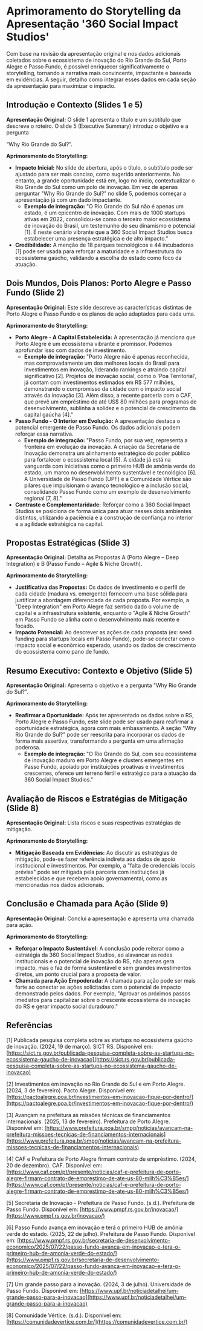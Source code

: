 # Aprimoramento do Storytelling da Apresentação '360 Social Impact Studios'

Com base na revisão da apresentação original e nos dados adicionais coletados sobre o ecossistema de inovação do Rio Grande do Sul, Porto Alegre e Passo Fundo, é possível enriquecer significativamente o storytelling, tornando a narrativa mais convincente, impactante e baseada em evidências. A seguir, detalho como integrar esses dados em cada seção da apresentação para maximizar o impacto.

## Introdução e Contexto (Slides 1 e 5)

**Apresentação Original:** O slide 1 apresenta o título e um subtítulo que descreve o roteiro. O slide 5 (Executive Summary) introduz o objetivo e a pergunta 


“Why Rio Grande do Sul?”.

**Aprimoramento do Storytelling:**

*   **Impacto Inicial:** No slide de abertura, após o título, o subtítulo pode ser ajustado para ser mais conciso, como sugerido anteriormente. No entanto, a grande oportunidade está em, logo no início, contextualizar o Rio Grande do Sul como um polo de inovação. Em vez de apenas perguntar "Why Rio Grande do Sul?" no slide 5, podemos começar a apresentação já com um dado impactante.
    *   **Exemplo de integração:** "O Rio Grande do Sul não é apenas um estado, é um epicentro de inovação. Com mais de 1000 startups ativas em 2022, consolidou-se como o terceiro maior ecossistema de inovação do Brasil, um testemunho do seu dinamismo e potencial [1]. É neste cenário vibrante que a 360 Social Impact Studios busca estabelecer uma presença estratégica e de alto impacto."
*   **Credibilidade:** A menção de 18 parques tecnológicos e 44 incubadoras [1] pode ser usada para reforçar a maturidade e a infraestrutura do ecossistema gaúcho, validando a escolha do estado como foco da atuação.

## Dois Mundos, Dois Planos: Porto Alegre e Passo Fundo (Slide 2)

**Apresentação Original:** Este slide descreve as características distintas de Porto Alegre e Passo Fundo e os planos de ação adaptados para cada uma.

**Aprimoramento do Storytelling:**

*   **Porto Alegre - A Capital Estabelecida:** A apresentação já menciona que Porto Alegre é um ecossistema vibrante e promissor. Podemos aprofundar isso com dados de investimento.
    *   **Exemplo de integração:** "Porto Alegre não é apenas reconhecida, mas comprovadamente um dos melhores locais do Brasil para investimentos em inovação, liderando rankings e atraindo capital significativo [2]. Projetos de inovação social, como o 'Poa Territorial', já contam com investimentos estimados em R$ 577 milhões, demonstrando o compromisso da cidade com o impacto social através da inovação [3]. Além disso, a recente parceria com o CAF, que prevê um empréstimo de até US$ 80 milhões para programas de desenvolvimento, sublinha a solidez e o potencial de crescimento da capital gaúcha [4]."
*   **Passo Fundo - O Interior em Evolução:** A apresentação destaca o potencial emergente de Passo Fundo. Os dados adicionais podem reforçar essa narrativa.
    *   **Exemplo de integração:** "Passo Fundo, por sua vez, representa a fronteira em evolução da inovação. A criação da Secretaria de Inovação demonstra um alinhamento estratégico do poder público para fortalecer o ecossistema local [5]. A cidade já está na vanguarda com iniciativas como o primeiro HUB de amônia verde do estado, um marco no desenvolvimento sustentável e tecnológico [6]. A Universidade de Passo Fundo (UPF) e a Comunidade Vértice são pilares que impulsionam o avanço tecnológico e a inclusão social, consolidando Passo Fundo como um exemplo de desenvolvimento regional [7, 8]."
*   **Contraste e Complementaridade:** Reforçar como a 360 Social Impact Studios se posiciona de forma única para atuar nesses dois ambientes distintos, utilizando a paciência e a construção de confiança no interior e a agilidade estratégica na capital.

## Propostas Estratégicas (Slide 3)

**Apresentação Original:** Detalha as Propostas A (Porto Alegre – Deep Integration) e B (Passo Fundo – Agile & Niche Growth).

**Aprimoramento do Storytelling:**

*   **Justificativa das Propostas:** Os dados de investimento e o perfil de cada cidade (madura vs. emergente) fornecem uma base sólida para justificar a abordagem diferenciada de cada proposta. Por exemplo, a "Deep Integration" em Porto Alegre faz sentido dado o volume de capital e a infraestrutura existente, enquanto o "Agile & Niche Growth" em Passo Fundo se alinha com o desenvolvimento mais recente e focado.
*   **Impacto Potencial:** Ao descrever as ações de cada proposta (ex: seed funding para startups locais em Passo Fundo), pode-se conectar com o impacto social e econômico esperado, usando os dados de crescimento do ecossistema como pano de fundo.

## Resumo Executivo: Contexto e Objetivo (Slide 5)

**Apresentação Original:** Apresenta o objetivo e a pergunta "Why Rio Grande do Sul?".

**Aprimoramento do Storytelling:**

*   **Reafirmar a Oportunidade:** Após ter apresentado os dados sobre o RS, Porto Alegre e Passo Fundo, este slide pode ser usado para reafirmar a oportunidade estratégica, agora com mais embasamento. A seção "Why Rio Grande do Sul?" pode ser reescrita para incorporar os dados de forma mais assertiva, transformando a pergunta em uma afirmação poderosa.
    *   **Exemplo de integração:** "O Rio Grande do Sul, com seu ecossistema de inovação maduro em Porto Alegre e clusters emergentes em Passo Fundo, apoiado por instituições proativas e investimentos crescentes, oferece um terreno fértil e estratégico para a atuação da 360 Social Impact Studios."

## Avaliação de Riscos e Estratégias de Mitigação (Slide 8)

**Apresentação Original:** Lista riscos e suas respectivas estratégias de mitigação.

**Aprimoramento do Storytelling:**

*   **Mitigação Baseada em Evidências:** Ao discutir as estratégias de mitigação, pode-se fazer referência indireta aos dados de apoio institucional e investimentos. Por exemplo, a "falta de credenciais locais prévias" pode ser mitigada pela parceria com instituições já estabelecidas e que recebem apoio governamental, como as mencionadas nos dados adicionais.

## Conclusão e Chamada para Ação (Slide 9)

**Apresentação Original:** Conclui a apresentação e apresenta uma chamada para ação.

**Aprimoramento do Storytelling:**

*   **Reforçar o Impacto Sustentável:** A conclusão pode reiterar como a estratégia da 360 Social Impact Studios, ao alavancar as redes institucionais e o potencial de inovação do RS, não apenas gera impacto, mas o faz de forma sustentável e sem grandes investimentos diretos, um ponto crucial para a proposta de valor.
*   **Chamada para Ação Empoderada:** A chamada para ação pode ser mais forte ao conectar as ações solicitadas com o potencial de impacto demonstrado pelos dados. Por exemplo, "Aprovar os próximos passos imediatos para capitalizar sobre o crescente ecossistema de inovação do RS e gerar impacto social duradouro."

## Referências

[1] Publicada pesquisa completa sobre as startups no ecossistema gaúcho de inovação. (2024, 19 de março). SICT RS. Disponível em: [https://sict.rs.gov.br/publicada-pesquisa-completa-sobre-as-startups-no-ecossistema-gaucho-de-inovacao](https://sict.rs.gov.br/publicada-pesquisa-completa-sobre-as-startups-no-ecossistema-gaucho-de-inovacao)

[2] Investimentos em inovação no Rio Grande do Sul e em Porto Alegre. (2024, 3 de fevereiro). Pacto Alegre. Disponível em: [https://pactoalegre.poa.br/investimentos-em-inovacao-fique-por-dentro/](https://pactoalegre.poa.br/investimentos-em-inovacao-fique-por-dentro/)

[3] Avançam na prefeitura as missões técnicas de financiamentos internacionais. (2025, 13 de fevereiro). Prefeitura de Porto Alegre. Disponível em: [https://www.prefeitura.poa.br/smpg/noticias/avancam-na-prefeitura-missoes-tecnicas-de-financiamentos-internacionais](https://www.prefeitura.poa.br/smpg/noticias/avancam-na-prefeitura-missoes-tecnicas-de-financiamentos-internacionais)

[4] CAF e Prefeitura de Porto Alegre firmam contrato de empréstimo. (2024, 20 de dezembro). CAF. Disponível em: [https://www.caf.com/pt/presente/noticias/caf-e-prefeitura-de-porto-alegre-firmam-contrato-de-emprestimo-de-ate-us-80-milh%C3%B5es/](https://www.caf.com/pt/presente/noticias/caf-e-prefeitura-de-porto-alegre-firmam-contrato-de-emprestimo-de-ate-us-80-milh%C3%B5es/)

[5] Secretaria de Inovação - Prefeitura de Passo Fundo. (s.d.). Prefeitura de Passo Fundo. Disponível em: [https://www.pmpf.rs.gov.br/inovacao/](https://www.pmpf.rs.gov.br/inovacao/)

[6] Passo Fundo avança em inovação e terá o primeiro HUB de amônia verde do estado. (2025, 22 de julho). Prefeitura de Passo Fundo. Disponível em: [https://www.pmpf.rs.gov.br/secretaria-de-desenvolvimento-economico/2025/07/22/passo-fundo-avanca-em-inovacao-e-tera-o-primeiro-hub-de-amonia-verde-do-estado/](https://www.pmpf.rs.gov.br/secretaria-de-desenvolvimento-economico/2025/07/22/passo-fundo-avanca-em-inovacao-e-tera-o-primeiro-hub-de-amonia-verde-do-estado/)

[7] Um grande passo para a inovação. (2024, 3 de julho). Universidade de Passo Fundo. Disponível em: [https://www.upf.br/noticiadetalhei/um-grande-passo-para-a-inovacao](https://www.upf.br/noticiadetalhei/um-grande-passo-para-a-inovacao)

[8] Comunidade Vértice. (s.d.). Disponível em: [https://comunidadevertice.com.br/](https://comunidadevertice.com.br/)


